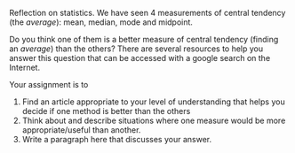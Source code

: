Reflection on statistics.
We have seen 4 measurements of central tendency (the *average*): mean, median, mode and midpoint.

Do you think one of them is a better measure of central tendency (finding an *average*) than the others?  There are several resources to help you answer this question that can be accessed with a google search on the Internet.

Your assignment is to 
1. Find an article appropriate to your level of understanding that helps you decide if one method is better than the others
2. Think about and describe situations where one measure would be more appropriate/useful than another.
3. Write a paragraph here that discusses your answer.